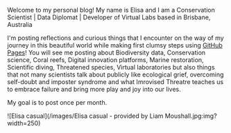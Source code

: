 Welcome to my personal blog! 
My name is Elisa and I am a Conservation Scientist | Data Diplomat | Developer of Virtual Labs based in Brisbane, Australia

I'm posting reflections and curious things that I encounter on the way of my journey in this beautiful world while making first clumsy steps using [GitHub Pages](https://docs.github.com/en/pages/quickstart "Intro to using GitHub Pages")! You will see me posting about Biodiversity data, Conservation science, Coral reefs, Digital innovation platforms, Marine restoration, Scientific diving, Threatened species, Virtual laboratories but also things that not many scientists talk about publicly like ecological grief, overcoming self-doubt and imposter syndrome and what Imrovised Threatre teaches us to embrace failure and bring more play and joy into our lives.

My goal is to post once per month.

![Elisa casual](/images/Elisa casual - provided by Liam Moushall.jpg:img?width=250)
